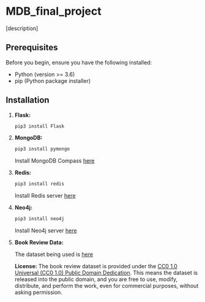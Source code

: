 # MDB_final_project

[description]

## Prerequisites

Before you begin, ensure you have the following installed:

- Python (version >= 3.6)
- pip (Python package installer)

## Installation

1. **Flask:**
   ```bash
   pip3 install Flask
   ```

2. **MongoDB:**
   ```bash
   pip3 install pymongo
   ```
   Install MongoDB Compass [here](https://www.mongodb.com/try/download/compass)

3. **Redis:**
   ```bash
   pip3 install redis
   ```
   Install Redis server [here](https://redis.io/download/)

4. **Neo4j:**
   ```bash
   pip3 install neo4j
   ```
   Install Neo4j server [here](https://neo4j.com/download/)

5. **Book Review Data:**
   
   The dataset being used is [here](https://www.kaggle.com/datasets/mohamedbakhet/amazon-books-reviews?select=books_data.csv)

   **License:**
   The book review dataset is provided under the [CC0 1.0 Universal (CC0 1.0) Public Domain Dedication](https://creativecommons.org/publicdomain/zero/1.0/). This means the dataset is released into the public domain, and you are free to use, modify, distribute, and perform the work, even for commercial purposes, without asking permission.
